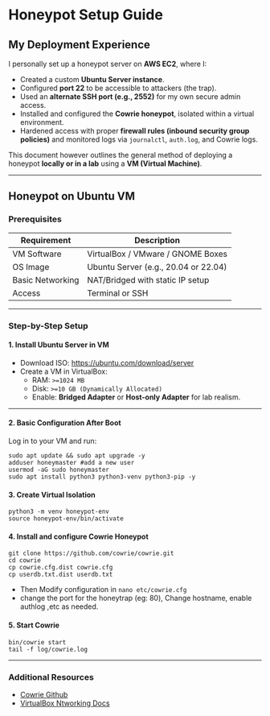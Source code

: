# Honeypot Setup Guide

## My Deployment Experience

I personally set up a honeypot server on **AWS EC2**, where I:

- Created a custom **Ubuntu Server instance**.
- Configured **port 22** to be accessible to attackers (the trap).
- Used an **alternate SSH port (e.g., 2552)** for my own secure admin access.
- Installed and configured the **Cowrie honeypot**, isolated within a virtual environment.
- Hardened access with proper **firewall rules (inbound security group policies)** and monitored logs via `journalctl`, `auth.log`, and Cowrie logs.

This document however outlines the general method of deploying a honeypot **locally or in a lab** using a **VM (Virtual Machine)**.

---

## Honeypot on Ubuntu VM

### Prerequisites

| Requirement         | Description                          |
|---------------------|--------------------------------------|
| VM Software         | VirtualBox / VMware / GNOME Boxes   |
| OS Image            | Ubuntu Server (e.g., 20.04 or 22.04) |
| Basic Networking    | NAT/Bridged with static IP setup     |
| Access              | Terminal or SSH                      |

---

### Step-by-Step Setup

#### 1. Install Ubuntu Server in VM

- Download ISO: https://ubuntu.com/download/server
- Create a VM in VirtualBox:
  - RAM: `>=1024 MB`
  - Disk: `>=10 GB (Dynamically Allocated)`
  - Enable: **Bridged Adapter** or **Host-only Adapter** for lab realism.

---

#### 2. Basic Configuration After Boot

Log in to your VM and run:

```
sudo apt update && sudo apt upgrade -y
adduser honeymaster #add a new user
usermod -aG sudo honeymaster
sudo apt install python3 python3-venv python3-pip -y
```
#### 3. Create Virtual Isolation

```
python3 -m venv honeypot-env
source honeypot-env/bin/activate
```
#### 4. Install and configure  Cowrie Honeypot

```
git clone https://github.com/cowrie/cowrie.git
cd cowrie
cp cowrie.cfg.dist cowrie.cfg
cp userdb.txt.dist userdb.txt
```
- Then Modify configuration in `nano etc/cowrie.cfg`
 - change the port for the honeytrap (eg: 80), Change hostname, enable authlog ,etc as needed.

#### 5. Start Cowrie

```
bin/cowrie start
tail -f log/cowrie.log
```

---
### Additional Resources
- [Cowrie Github](https://github.com/cowrie/cowrie)
- [VirtualBox Ntworking Docs](https://www.virtualbox.org/manual/ch06.html)
